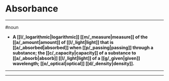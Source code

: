 # Absorbance
---
#noun
- **A [[l/_logarithmic|logarithmic]] [[m/_measure|measure]] of the [[a/_amount|amount]] of [[l/_light|light]] that is [[a/_absorbed|absorbed]] when [[p/_passing|passing]] through a substance; the [[c/_capacity|capacity]] of a substance to [[a/_absorb|absorb]] [[l/_light|light]] of a [[g/_given|given]] wavelength; [[o/_optical|optical]] [[d/_density|density]].**
---
---

